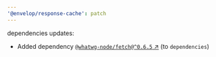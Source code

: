 ```yaml
---
'@envelop/response-cache': patch
---
```


dependencies updates:

- Added dependency [`@whatwg-node/fetch@^0.6.5` ↗︎](https://www.npmjs.com/package/@whatwg-node/fetch/v/0.6.5) (to `dependencies`)
